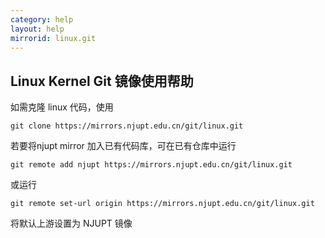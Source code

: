```yaml
---
category: help
layout: help
mirrorid: linux.git
---
```


## Linux Kernel Git 镜像使用帮助

如需克隆 linux 代码，使用

```
git clone https://mirrors.njupt.edu.cn/git/linux.git
```

若要将njupt mirror 加入已有代码库，可在已有仓库中运行

```
git remote add njupt https://mirrors.njupt.edu.cn/git/linux.git
```

或运行

```
git remote set-url origin https://mirrors.njupt.edu.cn/git/linux.git
```

将默认上游设置为 NJUPT 镜像
